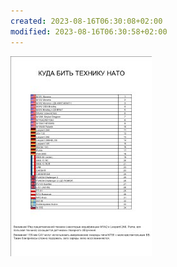 ```yaml
---
created: 2023-08-16T06:30:08+02:00
modified: 2023-08-16T06:30:58+02:00
---
```


![Image](./b628f59175f8a6b52a65d767cdc1c590.jpg)
